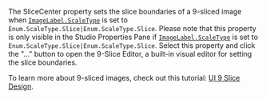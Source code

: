 The SliceCenter property sets the slice boundaries of a 9-sliced image
when [`ImageLabel.ScaleType`](https://create.roblox.com/docs/reference/engine/classes/ImageLabel#ScaleType) is set to
`Enum.ScaleType.Slice|Enum.ScaleType.Slice`. Please note that this
property is only visible in the Studio Properties Pane if
[`ImageLabel.ScaleType`](https://create.roblox.com/docs/reference/engine/classes/ImageLabel#ScaleType) is set to
`Enum.ScaleType.Slice|Enum.ScaleType.Slice`. Select this property and
click the "..." button to open the 9-Slice Editor, a built-in visual
editor for setting the slice boundaries.

To learn more about 9-sliced images, check out this tutorial:
[UI 9 Slice Design](https://create.roblox.com/docs/ui/9-slice).